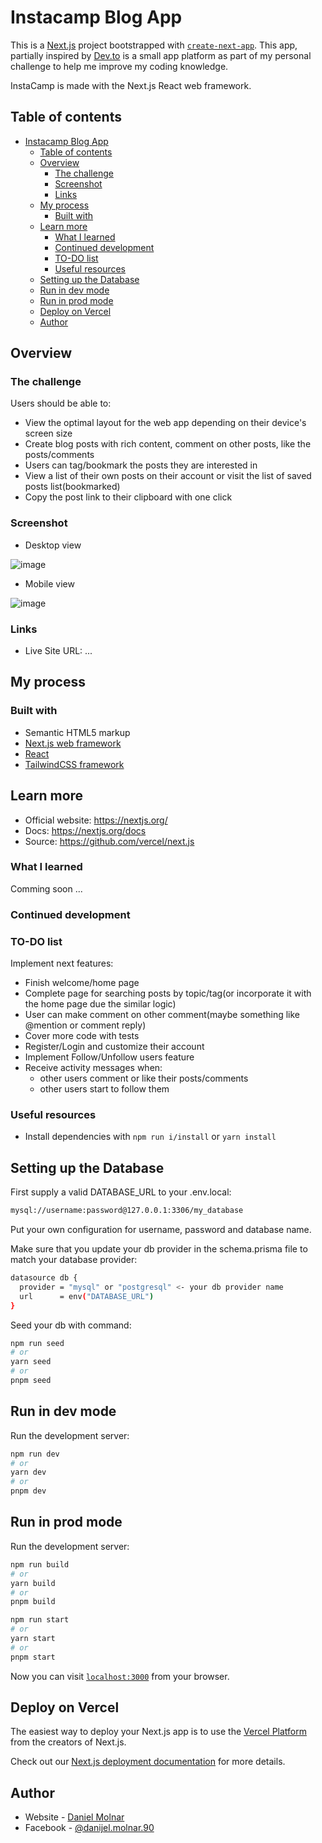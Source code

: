 
# Instacamp Blog App

This is a [Next.js](https://nextjs.org/) project bootstrapped with [`create-next-app`](https://github.com/vercel/next.js/tree/canary/packages/create-next-app).
This app, partially inspired by [Dev.to](https://dev.to/) is a small app platform as part of my personal challenge to help me improve my coding knowledge.

InstaCamp is made with the Next.js React web framework.

## Table of contents

- [Instacamp Blog App](#instacamp-blog-app)
  - [Table of contents](#table-of-contents)
  - [Overview](#overview)
    - [The challenge](#the-challenge)
    - [Screenshot](#screenshot)
    - [Links](#links)
  - [My process](#my-process)
    - [Built with](#built-with)
  - [Learn more](#learn-more)
    - [What I learned](#what-i-learned)
    - [Continued development](#continued-development)
    - [TO-DO list](#to-do-list)
    - [Useful resources](#useful-resources)
  - [Setting up the Database](#setting-up-the-database)
  - [Run in dev mode](#run-in-dev-mode)
  - [Run in prod mode](#run-in-prod-mode)
  - [Deploy on Vercel](#deploy-on-vercel)
  - [Author](#author)

## Overview

### The challenge

Users should be able to:

- View the optimal layout for the web app depending on their device's screen size
- Create blog posts with rich content, comment on other posts, like the posts/comments
- Users can tag/bookmark the posts they are interested in
- View a list of their own posts on their account or visit the list of saved posts list(bookmarked)
- Copy the post link to their clipboard with one click

### Screenshot

- Desktop view

![image]()

- Mobile view

![image]()

### Links

- Live Site URL: ...

## My process

### Built with

- Semantic HTML5 markup
- [Next.js web framework](https://nextjs.org/)
- [React](https://react.dev/)
- [TailwindCSS framework](https://tailwindcss.com/)

## Learn more

- Official website: https://nextjs.org/
- Docs: https://nextjs.org/docs
- Source: https://github.com/vercel/next.js

### What I learned

Comming soon ...

### Continued development

### TO-DO list

Implement next features:

- Finish welcome/home page
- Complete page for searching posts by topic/tag(or incorporate it with the home page due the similar logic)
- User can make comment on other comment(maybe something like @mention or comment reply)
- Cover more code with tests
- Register/Login and customize their account
- Implement Follow/Unfollow users feature
- Receive activity messages when:
  - other users comment or like their posts/comments
  - other users start to follow them


### Useful resources

- Install dependencies with `npm run i/install` or `yarn install`

## Setting up the Database

First supply a valid DATABASE_URL to your .env.local:

```bash
mysql://username:password@127.0.0.1:3306/my_database
```

Put your own configuration for username, password and database name.

Make sure that you update your db provider in the schema.prisma file to match your database provider:

```bash
datasource db {
  provider = "mysql" or "postgresql" <- your db provider name
  url      = env("DATABASE_URL")
}
```

Seed your db with command:

```bash
npm run seed
# or
yarn seed
# or
pnpm seed
```

## Run in dev mode

Run the development server:

```bash
npm run dev
# or
yarn dev
# or
pnpm dev
```

## Run in prod mode

Run the development server:

```bash
npm run build
# or
yarn build
# or
pnpm build
```

```bash
npm run start
# or
yarn start
# or
pnpm start
```


Now you can visit [`localhost:3000`](http://localhost:3000) from your browser.


## Deploy on Vercel

The easiest way to deploy your Next.js app is to use the [Vercel Platform](https://vercel.com/new?utm_medium=default-template&filter=next.js&utm_source=create-next-app&utm_campaign=create-next-app-readme) from the creators of Next.js.

Check out our [Next.js deployment documentation](https://nextjs.org/docs/deployment) for more details.


## Author

- Website - [Daniel Molnar](https://github.com/Daniel4lm)
- Facebook - [@danijel.molnar.90](https://www.facebook.com/danijel.molnar.90/)
